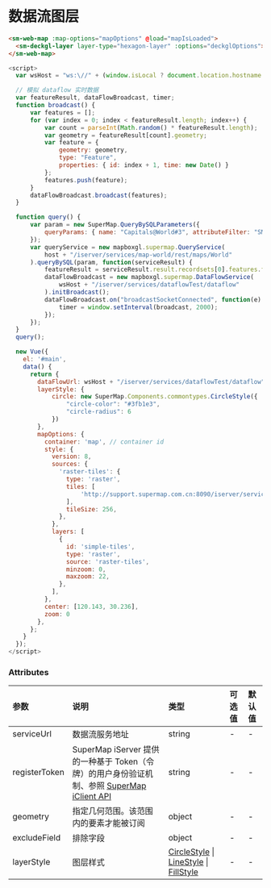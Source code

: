 # 数据流图层

<sm-iframe src="http://iclient.supermap.io/examples/component/components_dataflow_vue.html"></sm-iframe>

```html
<sm-web-map :map-options="mapOptions" @load="mapIsLoaded">
  <sm-deckgl-layer layer-type="hexagon-layer" :options="deckglOptions"></sm-deckgl-layer>
</sm-web-map>
```

```js
<script>
  var wsHost = "ws:\//" + (window.isLocal ? document.location.hostname + ":8800" : "iclsvrws.supermap.io");

  // 模拟 dataflow 实时数据
  var featureResult, dataFlowBroadcast, timer;
  function broadcast() {
      var features = [];
      for (var index = 0; index < featureResult.length; index++) {
          var count = parseInt(Math.random() * featureResult.length);
          var geometry = featureResult[count].geometry;
          var feature = {
              geometry: geometry,
              type: "Feature",
              properties: { id: index + 1, time: new Date() }
          };
          features.push(feature);
      }
      dataFlowBroadcast.broadcast(features);
  }

  function query() {
      var param = new SuperMap.QueryBySQLParameters({
          queryParams: { name: "Capitals@World#3", attributeFilter: "SMID > 0" }
      });
      var queryService = new mapboxgl.supermap.QueryService(
          host + "/iserver/services/map-world/rest/maps/World"
      ).queryBySQL(param, function(serviceResult) {
          featureResult = serviceResult.result.recordsets[0].features.features;
          dataFlowBroadcast = new mapboxgl.supermap.DataFlowService(
              wsHost + "/iserver/services/dataflowTest/dataflow"
          ).initBroadcast();
          dataFlowBroadcast.on("broadcastSocketConnected", function(e) {
              timer = window.setInterval(broadcast, 2000);
          });
      });
  }
  query();

  new Vue({
    el: '#main',
    data() {
      return {
        dataFlowUrl: wsHost + "/iserver/services/dataflowTest/dataflow",
        layerStyle: {
            circle: new SuperMap.Components.commontypes.CircleStyle({
                "circle-color": "#3fb1e3",
                "circle-radius": 6
            })
        },
        mapOptions: {
          container: 'map', // container id
          style: {
            version: 8,
            sources: {
              'raster-tiles': {
                type: 'raster',
                tiles: [
                    'http://support.supermap.com.cn:8090/iserver/services/map-china400/rest/maps/China/zxyTileImage.png?z={z}&x={x}&y={y}',
                ],
                tileSize: 256,
              },
            },
            layers: [
              {
                id: 'simple-tiles',
                type: 'raster',
                source: 'raster-tiles',
                minzoom: 0,
                maxzoom: 22,
              },
            ],
          },
          center: [120.143, 30.236],
          zoom: 0
        },
      };
    }
  });
</script>
```

### Attributes

| 参数          | 说明                                                                                                                                                                                | 类型                                                                                                                                                                                          | 可选值 | 默认值 |
| :------------ | :---------------------------------------------------------------------------------------------------------------------------------------------------------------------------------- | :-------------------------------------------------------------------------------------------------------------------------------------------------------------------------------------------- | :----- | :----- |
| serviceUrl    | 数据流服务地址                                                                                                                                                                      | string                                                                                                                                                                                        | -      | -      |
| registerToken | SuperMap iServer 提供的一种基于 Token（令牌）的用户身份验证机制、参照 [SuperMap iClient API](http://iclient.supermap.io/docs/mapboxgl/SuperMap.SecurityManager.html#.registerToken) | string                                                                                                                                                                                        | -      | -      |
| geometry      | 指定几何范围。该范围内的要素才能被订阅                                                                                                                                              | object                                                                                                                                                                                        | -      | -      |
| excludeField  | 排除字段                                                                                                                                                                            | object                                                                                                                                                                                        | -      | -      |
| layerStyle    | 图层样式                                                                                                                                                                            | [CircleStyle](/zh/api/common-types/common-types.md#circlestyle) \| [LineStyle](/zh/api/common-types/common-types.md#linestyle) \| [FillStyle](/zh/api/common-types/common-types.md#fillstyle) | -      | -      |
